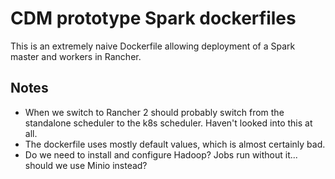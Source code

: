 # CDM prototype Spark dockerfiles

This is an extremely naive Dockerfile allowing deployment of a Spark master and workers in
Rancher.

## Notes

* When we switch to Rancher 2 should probably switch from the standalone scheduler to the k8s
  scheduler.  Haven't looked into this at all.
* The dockerfile uses mostly default values, which is almost certainly bad.
* Do we need to install and configure Hadoop? Jobs run without it... should we use Minio instead?
